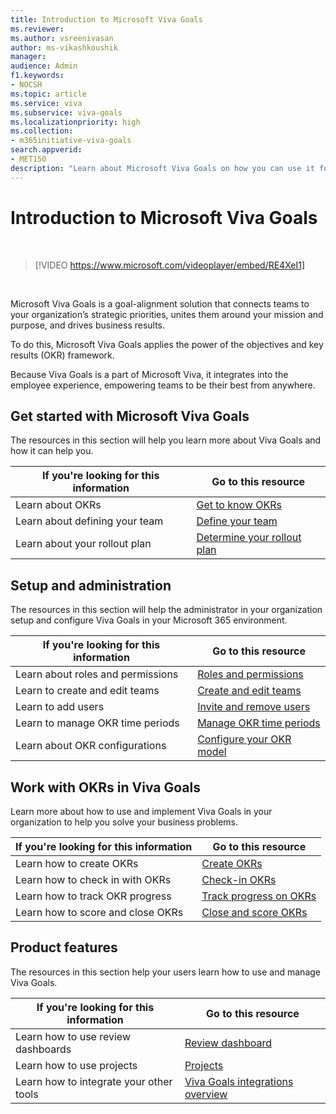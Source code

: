 ```yaml
---
title: Introduction to Microsoft Viva Goals
ms.reviewer: 
ms.author: vsreenivasan
author: ms-vikashkoushik
manager: 
audience: Admin
f1.keywords:
- NOCSH
ms.topic: article
ms.service: viva
ms.subservice: viva-goals
ms.localizationpriority: high
ms.collection:  
- m365initiative-viva-goals  
search.appverid:
- MET150
description: "Learn about Microsoft Viva Goals on how you can use it for organizing and tracking individual and organizational goals."
---
```


# Introduction to Microsoft Viva Goals

</br>

> [!VIDEO https://www.microsoft.com/videoplayer/embed/RE4XeI1]  

</br>

Microsoft Viva Goals is a goal-alignment solution that connects teams to your organization’s strategic priorities, unites them around your mission and purpose, and drives business results.

To do this, Microsoft Viva Goals applies the power of the objectives and key results (OKR) framework.

Because Viva Goals is a part of Microsoft Viva, it integrates into the employee experience, empowering teams to be their best from anywhere.

## Get started with Microsoft Viva Goals

The resources in this section will help you learn more about Viva Goals and how it can help you.

|If you're looking for this information  |Go to this resource  |
|---------|---------|
|Learn about OKRs     |[Get to know OKRs](/viva/goals/get-to-know-okrs)        |
|Learn about defining your team |[Define your team](/viva/goals/define-your-team) |
|Learn about your rollout plan     |[Determine your rollout plan](/viva/goals/determine-your-rollout-plan)         |

## Setup and administration

The resources in this section will help the administrator in your organization setup and configure Viva Goals in your Microsoft 365 environment.

|If you're looking for this information  |Go to this resource  |
|---------|---------|
|Learn about roles and permissions     |[Roles and permissions](/viva/goals/roles-permissions-in-viva-goals)         |
|Learn to create and edit teams     |[Create and edit teams](/viva/goals/create-and-edit-teams-and-subteams)         |
|Learn to add users    |[Invite and remove users](/viva/goals/inviting-and-removing-a-user)       |
|Learn to manage OKR time periods   |[Manage OKR time periods](/viva/goals/managing-okr-time-periods)         |
|Learn about OKR configurations   |[Configure your OKR model](/viva/goals/configure-okr-model)     |

## Work with OKRs in Viva Goals

Learn more about how to use and implement Viva Goals in your organization to help you solve your business problems.

|If you're looking for this information  |Go to this resource  |
|---------|---------|
|Learn how to create OKRs     |[Create OKRs](/viva/goals/creating-okrs)         |
|Learn how to check in with OKRs| [Check-in OKRs](/viva/goals/okr-check-ins)        |
|Learn how to track OKR progress| [Track progress on OKRs](/viva/goals/track-okr-progress-status)        |
|Learn how to score and close OKRs|[Close and score OKRs](/viva/goals/closing-and-scoring)       |

## Product features

The resources in this section help your users learn how to use and manage Viva Goals.

|If you're looking for this information  |Go to this resource  |
|---------|---------|
|Learn how to use review dashboards     |[Review dashboard](/viva/goals/review-dashboard)         |
|Learn how to use projects|[Projects](/viva/goals/projects)         |
|Learn how to integrate your other tools| [Viva Goals integrations overview](/viva/goals/integrations-overview)        |

